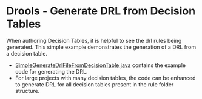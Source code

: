 # Drools - Generate DRL from Decision Tables

When authoring Decision Tables, it is helpful to see the drl rules being generated.  This simple example demonstrates the generation of a DRL from a decision table.

* [SimpleGenerateDrlFileFromDecisionTable.java](https://github.com/David1858/example-drools-generate-drl-from-decision-table-simple/blob/master/src/test/java/org/example/model/SimpleGenerateDrlFileFromDecisionTable.java) contains the example code for generating the DRL.
* For large projects with many decision tables, the code can be enhanced to generate DRL for all decision tables present in the rule folder structure. 
